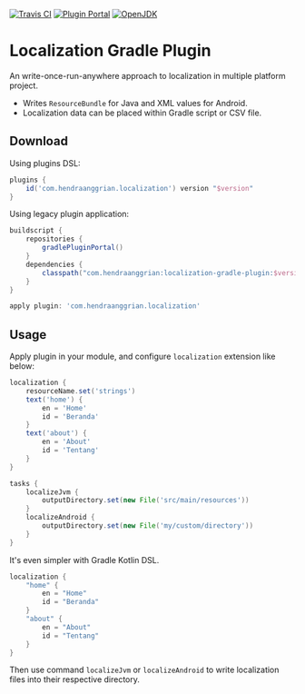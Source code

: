 [![Travis CI](https://img.shields.io/travis/com/hendraanggrian/localization-gradle-plugin)](https://travis-ci.com/github/hendraanggrian/localization-gradle-plugin/)
[![Plugin Portal](https://img.shields.io/maven-metadata/v.svg?label=plugin-portal&metadataUrl=https%3A%2F%2Fplugins.gradle.org%2Fm2%2Fcom%2Fhendraanggrian%2Flocalization%2Fcom.hendraanggrian.localization.gradle.plugin%2Fmaven-metadata.xml)](https://plugins.gradle.org/plugin/com.hendraanggrian.localization)
[![OpenJDK](https://img.shields.io/badge/jdk-11%2B-informational)](https://openjdk.java.net/projects/jdk/11/)

# Localization Gradle Plugin

An write-once-run-anywhere approach to localization in multiple platform
project.

- Writes `ResourceBundle` for Java and XML values for Android.
- Localization data can be placed within Gradle script or CSV file.

## Download

Using plugins DSL:

```gradle
plugins {
    id('com.hendraanggrian.localization') version "$version"
}
```

Using legacy plugin application:

```gradle
buildscript {
    repositories {
        gradlePluginPortal()
    }
    dependencies {
        classpath("com.hendraanggrian:localization-gradle-plugin:$version")
    }
}

apply plugin: 'com.hendraanggrian.localization'
```

## Usage

Apply plugin in your module, and configure `localization` extension like below:

```gradle
localization {
    resourceName.set('strings')
    text('home') {
        en = 'Home'
        id = 'Beranda'
    }
    text('about') {
        en = 'About'
        id = 'Tentang'
    }
}

tasks {
    localizeJvm {
        outputDirectory.set(new File('src/main/resources'))
    }
    localizeAndroid {
        outputDirectory.set(new File('my/custom/directory'))
    }
}
```

It's even simpler with Gradle Kotlin DSL.

```kotlin
localization {
    "home" {
        en = "Home"
        id = "Beranda"
    }
    "about" {
        en = "About"
        id = "Tentang"
    }
}
```

Then use command `localizeJvm` or `localizeAndroid` to write localization files
into their respective directory.
